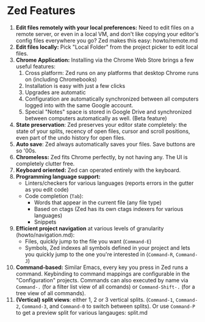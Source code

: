 Zed Features
============

1. **Edit files remotely with your local preferences:** Need to edit files on a
   remote server, or even in a local VM, and don't like copying your editor's
   config files everywhere you go? Zed makes this easy: howto/remote.md
2. **Edit files locally:** Pick "Local Folder" from the project picker to
   edit local files.
3. **Chrome Application:** Installing via the Chrome Web Store brings a few
   useful features:
     1. Cross platform: Zed runs on any platforms that desktop Chrome runs on
        (including Chromebooks)
     2. Installation is easy with just a few clicks
     3. Upgrades are automatic
     4. Configuration are automatically synchronized between all computers
        logged into with the same Google account.
     5. Special "Notes" space is stored in Google Drive and synchronized between
        computers automatically as well. (Beta feature)
4. **State preservation**: Zed preserves your editor state completely: the state
   of your splits, recency of open files, cursor and scroll positions, even part
   of the undo history for open files.
5. **Auto save**: Zed always automatically saves your files. Save buttons
   are so '00s.
5. **Chromeless:** Zed fits Chrome perfectly, by not having any. The UI is
   completely clutter free.
6. **Keyboard oriented:** Zed can operated entirely with the keyboard.
7. **Programming language support:**
     * Linters/checkers for various languages (reports errors in the gutter as you edit
       code)
     * Code completion (`Tab`):
         * Words that appear in the current file (any file type)
         * Based on ctags (Zed has its own ctags indexers for various languages)
         * Snippets
8. **Efficient project navigation** at various levels of granularity (howto/navigation.md):
     * Files, quickly jump to the file you want (`Command-E`)
     * Symbols, Zed indexes all symbols defined in your project and lets you
       quickly jump to the one you're interested in (`Command-R`, `Command-J`)
9. **Command-based:** Similar Emacs, every key you press in Zed runs a command.
   Keybinding to command mappings are configurable in the "Configuration" projects.
   Commands can also executed by name via `Command-.` (for a filter list view
   of all comands) or `Command-Shift-.` (for a tree view of all commands).
10. **(Vertical) split views**: either 1, 2 or 3 vertical splits. (`Command-1`,
   `Command-2`, `Command-3`,  and `Command-0` to switch between splits). Or use
   `Command-P` to get a preview split for various langauges: split.md